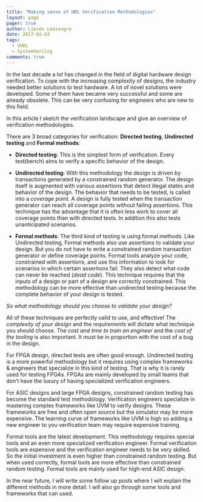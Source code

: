 ```yaml
---
title: "Making sense of HDL Verification Methodologies"
layout: page
pager: true
author: Lieven Lemiengre
date: 2017-02-03
tags: 
  - VHDL
  - SystemVerilog
comments: true
---
```


In the last decade a lot has changed in the field of digital hardware design verification. To cope with the increasing complexity of designs, the industry needed better solutions to test hardware. A lot of novel solutions were developed. Some of them have became very successful and some are already obsolete. This can be very confusing for engineers who are new to this field.

In this article I sketch the verification landscape and give an overview of verification methodologies. 

There are 3 broad categories for verification: **Directed testing**, **Undirected testing** and **Formal methods**:

*  **Directed testing**:
This is the simplest form of verification. Every test(bench) aims to verify a specific behavior of the design. 

* **Undirected testing**: 
With this methodology the design is driven by transactions generated by a constrained random generator. The design itself is augmented with various assertions that detect illegal states and behavior of the design. The behavior that needs to be tested, is called into a _coverage point_. A design is fully tested when the transaction generator can reach all coverage points without failing assertions. This technique has the advantage that it is often less work to cover all coverage points than with directed tests. In addition this also tests unanticipated scenarios.

* **Formal methods**:
The third kind of testing is using formal methods. Like Undirected testing, Formal methods also use assertions to validate your design. But you do not have to write a constrained random transaction generator or define coverage points. Formal tools analyze your code, constrained with assertions, and use this information to look for scenarios in which certain assertions fail. They also detect what code can never be reached (_dead code_). This technique requires that the inputs of a design or part of a design are correctly constrained. This methodology can be more effective than undirected testing because the complete behavior of your design is tested.

_So what methodology should you choose to validate your design?_

All of these techniques are perfectly valid to use, and effective! The _complexity of your design_ and the _requirements_ will dictate what technique you should choose. The _cost and time to train an engineer_ and the _cost of the tooling_ is also important. It must be in proportion with the cost of a bug in the design.

For FPGA design, directed tests are often good enough. Undirected testing is a more powerful methodology but it requires using complex frameworks & engineers that specialize in this kind of testing. That is why it is rarely used for testing FPGAs. FPGAs are mainly developed by small teams that don’t have the luxury of having specialized verification engineers.

For ASIC designs and large FPGA designs, constrained random testing has become the standard test methodology. Verification engineers specialize in mastering complex frameworks like UVM to verify designs. These frameworks are free and often open source but the simulator may be more expensive. The learning curve of frameworks like UVM is high so adding a new engineer to you verification team may require expensive training.

Formal tools are the latest development. This methodology requires special tools and an even more specialized verification engineer. Formal verification tools are expensive and the verification engineer needs to be very skilled. So the initial investment is even higher than constrained random testing. But when used correctly, formal tools are more effective than constrained random testing. Formal tools are mainly used for high-end ASIC design.

In the near future, I will write some follow up posts where I will explain the different methods in more detail. I will also go through some tools and frameworks that can used.



